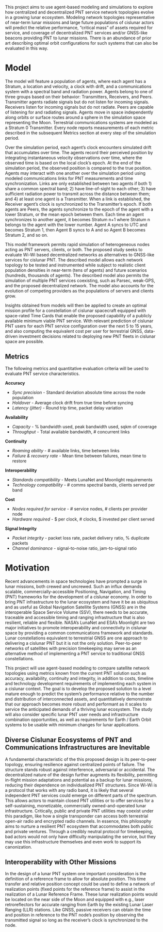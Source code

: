 This project aims to use agent-based modeling and simulations to explore how
centralized and decentralized PNT service network topologies evolve in a growing
lunar ecosystem. Modeling network topologies representative of near-term lunar
missions and large future populations of cislunar actors will predict the
relative performance, “critical mass” of assets required for service, and
coverage of decentralized PNT services and/or GNSS-like beacons providing PNT to
lunar missions. There is an abundance of prior art describing optimal orbit
configurations for such systems that can also be evaluated in this way.

# Model
The model will feature a population of agents, where each agent has a Stratum, a
location and velocity, a clock with drift, and a communications system with a
spectral band and radiation power. Agents belong to one of three groups based on
their behavior: Transmitters, Receivers, and Peers. Transmitter agents radiate
signals but do not listen for incoming signals. Receivers listen for incoming
signals but do not radiate. Peers are capable of listening for and radiating
signals. Agents move in space independently along orbits or surface routes
around a sphere in the simulation space representing the Moon. Terrestrial
communications systems are modeled as a Stratum 0 Transmitter. Every node
reports measurements of each metric described in the subsequent Metrics section
at every step of the simulation period.

Over the simulation period, each agent’s clock encounters simulated drift that
accumulates over time. The agents record their perceived position by integrating
instantaneous velocity observations over time, where the observed time is based
on the local clock’s epoch. At the end of the simulation period, the observed
position is compared to the true position. Agents may interact with one another
over the simulation period using modeled communications links for PNT
measurements and time synchronization. Links are only established between two
agents if both 1) share a common spectral band; 2) have line-of-sight to each
other; 3) have sufficient radiation power to transmit across the distance
between them; and 4) at least one agent is a Transmitter. When a link is
established, the Receiver agent’s clock is synchronized to the Transmitter’s
epoch. If both agents are Peers, the agents synchronize to the epoch of the
agent with a lower Stratum, or the mean epoch between them. Each time an agent
synchronizes to another agent, it becomes Stratum n+1 where Stratum n belongs to
the agent with the lower number. Agent A syncs to UTC and becomes Stratum 1,
then Agent B syncs to A and so Agent B becomes Stratum 2, and so on.

This model framework permits rapid simulation of heterogeneous nodes acting as
PNT servers, clients, or both. The proposed study seeks to evaluate Wi-Wi based
decentralized networks as alternatives to GNSS-like services for cislunar PNT.
The described model allows each network topology to be tested and instrumented
while subject to realistic client population densities in near-term (tens of
agents) and future scenarios (hundreds, thousands of agents). The described
model also permits the simulation of multiple PNT services coexisting,  such as
Parsec, weak-GPS, and the proposed decentralized network. The model also
accounts for the evolution of competing providers as the populations of servers
and clients grow. 

Insights obtained from models will then be applied to create an optimal mission
profile for a constellation of cislunar spacecraft equipped with space-rated
Time Cards that enable the proposed capability of a publicly available minimum
viable PNT service. With relevant prediction of cislunar PNT users for each PNT
service configuration over the next 5 to 15 years, and also computing the
equivalent cost per user for terrestrial GNSS, data-driven investment decisions
related to deploying new PNT fleets in cislunar space are possible.

## Metrics
The following metrics and quantitative evaluation criteria will be used to
evaluate PNT service characteristics.

**Accuracy**
- *Sync precision* - Standard deviation absolute time across the node population
- *Holdover* - Average clock drift from true time before syncing
- *Latency (jitter)* - Round trip time, packet delay variation

**Availability**
- *Capacity* - % bandwidth used, peak bandwidth used, sqkm of coverage
- *Throughput* - Total available bandwidth, # concurrent links

**Continuity**
- *Roaming ability* - # available links, time between links
- *Failure & recovery rate* - Mean time between failures, mean time to restore

**Interoperability**
- *Standards compatibility* - Meets LunaNet and Moonlight requirements
- *Technology compatibility* - # comms spectral bands, clients served per band

**Cost**
- *Nodes required for service* - # service nodes, # clients per provider node
- *Hardware required* - $ per clock, # clocks, $ invested per client served

**Signal Integrity**
- *Packet integrity* - packet loss rate, packet delivery ratio, % duplicate
  packets
- *Channel dominance* - signal-to-noise ratio, jam-to-signal ratio

# Motivation
Recent advancements in space technologies have prompted a surge in lunar
missions, both crewed and uncrewed. Such an influx demands scalable,
commercially-accessible Positioning, Navigation, and Timing (PNT) frameworks for
the development of a cislunar economy. In order to bring PNT infrastructure to
the lunar ecosystem and have it be as ubiquitous and as useful as Global
Navigation Satellite Systems (GNSS) are in the interoperable Space Service
Volume (SSV), there needs to be accurate, traceable and accessible timing and
ranging infrastructure that is also resilient, reliable and flexible. NASA’s
LunaNet and ESA’s Moonlight are two major initiatives to promote
interoperability and connectivity in cislunar space by providing a common
communications framework and standards. Lunar constellations equivalent to
terrestrial GNSS are one approach to delivering a cislunar PNT but it is not the
only solution. Peer-to-peer networks of satellites with precision timekeeping
may serve as an alternative method of implementing a PNT service to traditional
GNSS constellations.

This project will use agent-based modeling to compare satellite network
topologies using metrics known from the current PNT solution such as accuracy,
availability, continuity and integrity, in addition to costs, timeline and
technology development requirements of implementing each system in a cislunar
context. The goal is to develop the proposed solution to a level mature enough
to predict the system’s performance relative to the number and distribution of
interconnected assets, and quantitatively demonstrate that our approach becomes
more robust and performant as it scales to service the anticipated demands of a
thriving lunar ecosystem. The study will also consider specific lunar PNT user
needs and infrastructure combination opportunities, as well as requirements for
Earth / Earth Orbit systems to be usable with minimum changes for lunar
applications.

## Diverse Cislunar Ecosystems of PNT and Communications Infrastructures are Inevitable

A fundamental characteristic of the this proposed design is its peer-to-peer
topology, ensuring resilience against centralized points of failure. The
structure stands robust against interference, adversarial or accidental. The
decentralized nature of the design further augments its flexibility, permitting
in-flight mission adaptations and potential as a backup for lunar missions,
reducing their dependence on individualized PNT structures. Since Wi-Wi is a
protocol that works with any radio band, it is likely that several independent
PNT services could emerge on different parts of the spectrum. This allows actors
to maintain closed PNT utilities or to offer services for a self-sustaining,
monetizable, commercially owned-and-operated lunar infrastructure. Critically,
public and private PNT utilities may coexist under this paradigm, like how a
single transponder can access both terrestrial open-air radio and encrypted
radio channels. In essence, this philosophy aims to nurture a resilient PNT
ecosystem that accommodates both public and private ventures. Through a credibly
neutral protocol for timekeeping, bad actors would not only have difficulty
manipulating the service, but they may use this infrastructure themselves and
even work to support its canonization.

## Interoperability with Other Missions

In the design of a lunar PNT system one important consideration is the
definition of a reference frame to allow for absolute position. This time
transfer and relative position concept could be used to define a network of
realization points (fixed points for the reference frame) to assist in the
realization of a Lunar Reference Frame. These lunar realization points would be
located on the near side of the Moon and equipped with e.g., laser
retroreflectors for accurate ranging from Earth by the existing Lunar Laser
Ranging (LLR) stations. Like GNSS, passive receivers can obtain the time and
position in reference to the PNT node’s position by observing the transmitted
signal so long as the receiver’s clock is synchronized to the node.
